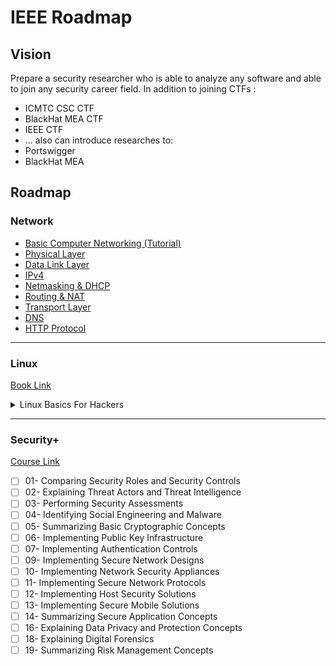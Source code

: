 # IEEE Roadmap

## Vision

Prepare a security researcher who is able to analyze any software and able to join any security career field.
In addition to joining CTFs :
- ICMTC CSC CTF
- BlackHat MEA CTF
- IEEE CTF
- ...
also can introduce researches to:
- Portswigger
- BlackHat MEA

## Roadmap

### Network

- [Basic Computer Networking (Tutorial)](https://www.geeksforgeeks.org/basics-computer-networking/)
- [Physical Layer](https://www.youtube.com/watch?v=6VsCufW2F80&list=PLtr9ezc61PUbA2l3MiE4YbrgITJN84N-C&index=22)
- [Data Link Layer](https://www.youtube.com/watch?v=uw_qFED5CxU&list=PLtr9ezc61PUbA2l3MiE4YbrgITJN84N-C&index=23)
- [IPv4](https://www.youtube.com/watch?v=LQcbieHOef4&list=PLtr9ezc61PUbA2l3MiE4YbrgITJN84N-C&index=24)
- [Netmasking & DHCP](https://www.youtube.com/watch?v=zeraZXfiN4k&list=PLtr9ezc61PUbA2l3MiE4YbrgITJN84N-C&index=25)
- [Routing & NAT](https://www.youtube.com/watch?v=2imEciaw-PU&list=PLtr9ezc61PUbA2l3MiE4YbrgITJN84N-C&index=26)
- [Transport Layer](https://www.youtube.com/watch?v=P2B5wiO8htY&list=PLtr9ezc61PUbA2l3MiE4YbrgITJN84N-C&index=27)
- [DNS](https://www.youtube.com/watch?v=oSFbF8Yb67s&list=PLtr9ezc61PUbA2l3MiE4YbrgITJN84N-C&index=28)
- [HTTP Protocol](https://www.youtube.com/watch?v=I0Tt1QBZ1Lc&list=PLtr9ezc61PUbA2l3MiE4YbrgITJN84N-C&index=29)

---

### Linux

[Book Link](https://kea.nu/files/textbooks/humblesec/linuxbasicsforhackers.pdf)

<details>
  <summary>Linux Basics For Hackers</summary>

  <details>
    <summary>1st week</summary>

    - [ ] **Chapter 1**
    - [ ] **Chapter 2**
    - [ ] **Chapter 4**
    - [ ] **Chapter 5**

  </details>

  <details>
    <summary>2nd week</summary>

    - [ ] **Chapter 6**
    - [ ] **Chapter 7**
    - [ ] **Chapter 8**
    - [ ] **Chapter 9**

  </details>

  <details>
    <summary>3rd week</summary>

    - [ ] **Chapter 10**
    - [ ] **Chapter 12**
    - [ ] **Chapter 13**
    - [ ] **Chapter 14**
    - [ ] **Chapter 17**

  </details>

</details>

---

### Security+

[Course Link](https://netriders.academy/courses/security/)

- [ ] 01- Comparing Security Roles and Security Controls
- [ ] 02- Explaining Threat Actors and Threat Intelligence
- [ ] 03- Performing Security Assessments
- [ ] 04- Identifying Social Engineering and Malware
- [ ] 05- Summarizing Basic Cryptographic Concepts
- [ ] 06- Implementing Public Key Infrastructure
- [ ] 07- Implementing Authentication Controls
- [ ] 09- Implementing Secure Network Designs
- [ ] 10- Implementing Network Security Appliances
- [ ] 11- Implementing Secure Network Protocols
- [ ] 12- Implementing Host Security Solutions
- [ ] 13- Implementing Secure Mobile Solutions
- [ ] 14- Summarizing Secure Application Concepts
- [ ] 16- Explaining Data Privacy and Protection Concepts
- [ ] 18- Explaining Digital Forensics
- [ ] 19- Summarizing Risk Management Concepts
